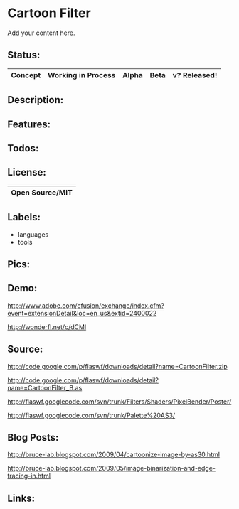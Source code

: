 # Cartoon Filter #

Add your content here.


## Status: ##

|Concept|Working in Process|Alpha|Beta|v? Released!|
|:------|:-----------------|:----|:---|:-----------|

## Description: ##

## Features: ##

## Todos: ##

## License: ##

|Open Source/MIT|
|:--------------|

## Labels: ##
  * languages
  * tools
## Pics: ##

## Demo: ##
http://www.adobe.com/cfusion/exchange/index.cfm?event=extensionDetail&loc=en_us&extid=2400022

http://wonderfl.net/c/dCMl

## Source: ##
http://code.google.com/p/flaswf/downloads/detail?name=CartoonFilter.zip

http://code.google.com/p/flaswf/downloads/detail?name=CartoonFilter_B.as

http://flaswf.googlecode.com/svn/trunk/Filters/Shaders/PixelBender/Poster/

http://flaswf.googlecode.com/svn/trunk/Palette%20AS3/

## Blog Posts: ##
http://bruce-lab.blogspot.com/2009/04/cartoonize-image-by-as30.html

http://bruce-lab.blogspot.com/2009/05/image-binarization-and-edge-tracing-in.html

## Links: ##